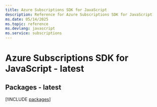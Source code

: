 ```yaml
---
title: Azure Subscriptions SDK for JavaScript
description: Reference for Azure Subscriptions SDK for JavaScript
ms.date: 05/14/2025
ms.topic: reference
ms.devlang: javascript
ms.service: subscriptions
---
```

# Azure Subscriptions SDK for JavaScript - latest
## Packages - latest
[!INCLUDE [packages](subscriptions-index.md)]